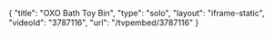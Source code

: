 {
    "title": "OXO Bath Toy Bin",
    "type": "solo",
    "layout": "iframe-static",
    "videoId": "3787116",
    "url": "\/tvpembed\/3787116"
}
